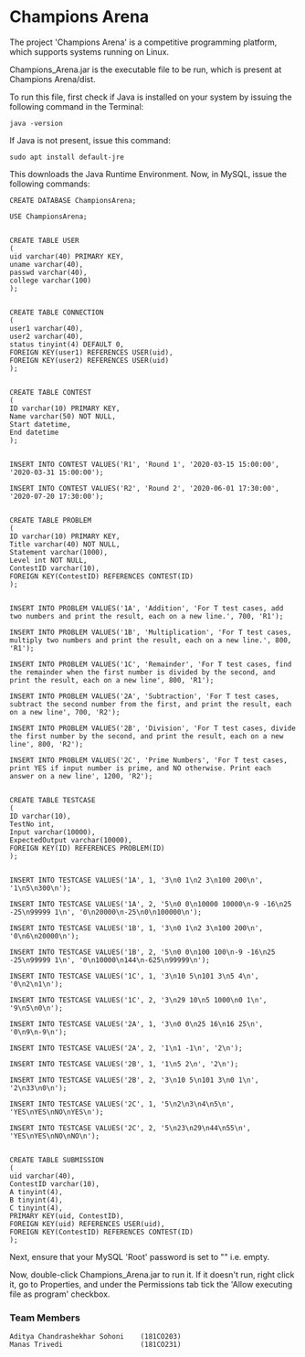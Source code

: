 # Champions Arena
The project 'Champions Arena' is a competitive programming platform, which supports systems running on Linux.

Champions_Arena.jar is the executable file to be run, which is present at Champions Arena/dist.

To run this file, first check if Java is installed on your system by issuing the following command in the Terminal:
```
java -version
```

If Java is not present, issue this command:
```
sudo apt install default-jre
```

This downloads the Java Runtime Environment. Now, in MySQL, issue the following commands:
```
CREATE DATABASE ChampionsArena;

USE ChampionsArena;


CREATE TABLE USER
(
uid varchar(40) PRIMARY KEY,
uname varchar(40),
passwd varchar(40),
college varchar(100)
);


CREATE TABLE CONNECTION
(
user1 varchar(40),
user2 varchar(40),
status tinyint(4) DEFAULT 0,
FOREIGN KEY(user1) REFERENCES USER(uid),
FOREIGN KEY(user2) REFERENCES USER(uid)
);


CREATE TABLE CONTEST
(
ID varchar(10) PRIMARY KEY,
Name varchar(50) NOT NULL,
Start datetime,
End datetime
);


INSERT INTO CONTEST VALUES('R1', 'Round 1', '2020-03-15 15:00:00', '2020-03-31 15:00:00');

INSERT INTO CONTEST VALUES('R2', 'Round 2', '2020-06-01 17:30:00', '2020-07-20 17:30:00');


CREATE TABLE PROBLEM
(
ID varchar(10) PRIMARY KEY,
Title varchar(40) NOT NULL,
Statement varchar(1000),
Level int NOT NULL,
ContestID varchar(10),
FOREIGN KEY(ContestID) REFERENCES CONTEST(ID)
);


INSERT INTO PROBLEM VALUES('1A', 'Addition', 'For T test cases, add two numbers and print the result, each on a new line.', 700, 'R1');

INSERT INTO PROBLEM VALUES('1B', 'Multiplication', 'For T test cases, multiply two numbers and print the result, each on a new line.', 800, 'R1');

INSERT INTO PROBLEM VALUES('1C', 'Remainder', 'For T test cases, find the remainder when the first number is divided by the second, and print the result, each on a new line', 800, 'R1');

INSERT INTO PROBLEM VALUES('2A', 'Subtraction', 'For T test cases, subtract the second number from the first, and print the result, each on a new line', 700, 'R2');

INSERT INTO PROBLEM VALUES('2B', 'Division', 'For T test cases, divide the first number by the second, and print the result, each on a new line', 800, 'R2');

INSERT INTO PROBLEM VALUES('2C', 'Prime Numbers', 'For T test cases, print YES if input number is prime, and NO otherwise. Print each answer on a new line', 1200, 'R2');


CREATE TABLE TESTCASE
(
ID varchar(10),
TestNo int,
Input varchar(10000),
ExpectedOutput varchar(10000),
FOREIGN KEY(ID) REFERENCES PROBLEM(ID)
);


INSERT INTO TESTCASE VALUES('1A', 1, '3\n0 1\n2 3\n100 200\n', '1\n5\n300\n');

INSERT INTO TESTCASE VALUES('1A', 2, '5\n0 0\n10000 10000\n-9 -16\n25 -25\n99999 1\n', '0\n20000\n-25\n0\n100000\n');

INSERT INTO TESTCASE VALUES('1B', 1, '3\n0 1\n2 3\n100 200\n', '0\n6\n20000\n');

INSERT INTO TESTCASE VALUES('1B', 2, '5\n0 0\n100 100\n-9 -16\n25 -25\n99999 1\n', '0\n10000\n144\n-625\n99999\n');

INSERT INTO TESTCASE VALUES('1C', 1, '3\n10 5\n101 3\n5 4\n', '0\n2\n1\n');

INSERT INTO TESTCASE VALUES('1C', 2, '3\n29 10\n5 1000\n0 1\n', '9\n5\n0\n');

INSERT INTO TESTCASE VALUES('2A', 1, '3\n0 0\n25 16\n16 25\n', '0\n9\n-9\n');

INSERT INTO TESTCASE VALUES('2A', 2, '1\n1 -1\n', '2\n');

INSERT INTO TESTCASE VALUES('2B', 1, '1\n5 2\n', '2\n');

INSERT INTO TESTCASE VALUES('2B', 2, '3\n10 5\n101 3\n0 1\n', '2\n33\n0\n');

INSERT INTO TESTCASE VALUES('2C', 1, '5\n2\n3\n4\n5\n', 'YES\nYES\nNO\nYES\n');

INSERT INTO TESTCASE VALUES('2C', 2, '5\n23\n29\n44\n55\n', 'YES\nYES\nNO\nNO\n');


CREATE TABLE SUBMISSION
(
uid varchar(40),
ContestID varchar(10),
A tinyint(4),
B tinyint(4),
C tinyint(4),
PRIMARY KEY(uid, ContestID),
FOREIGN KEY(uid) REFERENCES USER(uid),
FOREIGN KEY(ContestID) REFERENCES CONTEST(ID)
);
```

Next, ensure that your MySQL 'Root' password is set to "" i.e. empty.

Now, double-click Champions_Arena.jar to run it. If it doesn't run, right click it, go to Properties, and under the Permissions tab tick the 'Allow executing file as program' checkbox.

### Team Members
```
Aditya Chandrashekhar Sohoni    (181CO203)
Manas Trivedi                   (181CO231)
```
